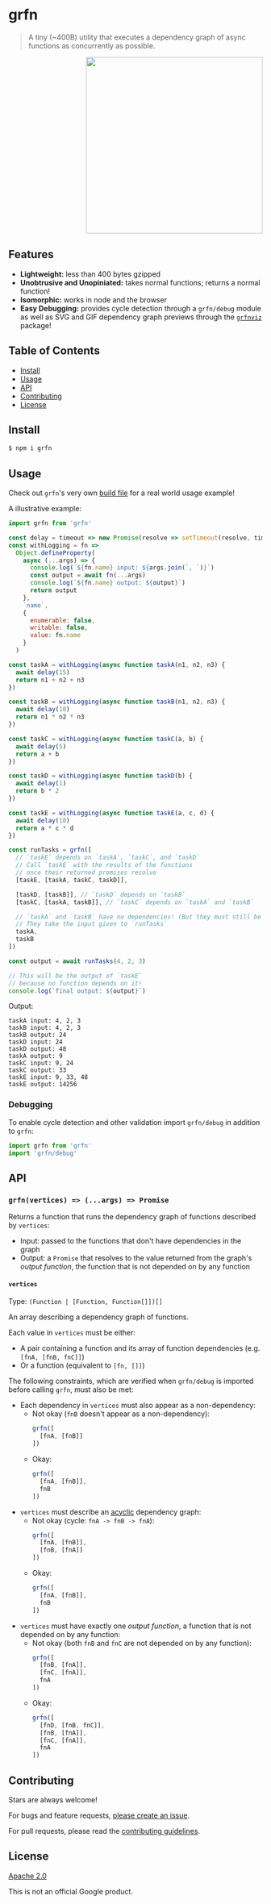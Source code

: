 # grfn

> A tiny (~400B) utility that executes a dependency graph of async functions as concurrently as possible.

<div align="right">
  <img src="animation.gif" width="350">
  <br />
</div>

## Features

- **Lightweight:** less than 400 bytes gzipped
- **Unobtrusive and Unopiniated:** takes normal functions; returns a normal function!
- **Isomorphic:** works in node and the browser
- **Easy Debugging:** provides cycle detection through a `grfn/debug` module as well as SVG and GIF dependency graph previews through the [`grfnviz`](packages/grfnviz) package!

## Table of Contents

- [Install](#install)
- [Usage](#usage)
- [API](#api)
- [Contributing](#contributing)
- [License](#license)

## Install

```sh
$ npm i grfn
```

## Usage

Check out `grfn`'s very own [build file](https://github.com/TomerAberbach/grfn/blob/main/build.js) for a real world usage example!

A illustrative example:

```js
import grfn from 'grfn'

const delay = timeout => new Promise(resolve => setTimeout(resolve, timeout))
const withLogging = fn =>
  Object.defineProperty(
    async (...args) => {
      console.log(`${fn.name} input: ${args.join(`, `)}`)
      const output = await fn(...args)
      console.log(`${fn.name} output: ${output}`)
      return output
    },
    `name`,
    {
      enumerable: false,
      writable: false,
      value: fn.name
    }
  )

const taskA = withLogging(async function taskA(n1, n2, n3) {
  await delay(15)
  return n1 + n2 + n3
})

const taskB = withLogging(async function taskB(n1, n2, n3) {
  await delay(10)
  return n1 * n2 * n3
})

const taskC = withLogging(async function taskC(a, b) {
  await delay(5)
  return a + b
})

const taskD = withLogging(async function taskD(b) {
  await delay(1)
  return b * 2
})

const taskE = withLogging(async function taskE(a, c, d) {
  await delay(10)
  return a * c * d
})

const runTasks = grfn([
  // `taskE` depends on `taskA`, `taskC`, and `taskD`
  // Call `taskE` with the results of the functions
  // once their returned promises resolve
  [taskE, [taskA, taskC, taskD]],

  [taskD, [taskB]], // `taskD` depends on `taskB`
  [taskC, [taskA, taskB]], // `taskC` depends on `taskA` and `taskB`

  // `taskA` and `taskB` have no dependencies! (But they must still be listed)
  // They take the input given to `runTasks`
  taskA,
  taskB
])

const output = await runTasks(4, 2, 3)

// This will be the output of `taskE`
// because no function depends on it!
console.log(`final output: ${output}`)
```

Output:

```
taskA input: 4, 2, 3
taskB input: 4, 2, 3
taskB output: 24
taskD input: 24
taskD output: 48
taskA output: 9
taskC input: 9, 24
taskC output: 33
taskE input: 9, 33, 48
taskE output: 14256
```

### Debugging

To enable cycle detection and other validation import `grfn/debug` in addition to `grfn`:

```js
import grfn from 'grfn'
import 'grfn/debug'
```

## API

### `grfn(vertices) => (...args) => Promise`

Returns a function that runs the dependency graph of functions described by `vertices`:

- Input: passed to the functions that don't have dependencies in the graph
- Output: a `Promise` that resolves to the value returned from the graph's _output function_, the function that is not depended on by any function

#### `vertices`

Type: `(Function | [Function, Function[]])[]`

An array describing a dependency graph of functions.

Each value in `vertices` must be either:

- A pair containing a function and its array of function dependencies (e.g. `[fnA, [fnB, fnC]]`)
- Or a function (equivalent to `[fn, []]`)

The following constraints, which are verified when `grfn/debug` is imported before calling `grfn`, must also be met:

- Each dependency in `vertices` must also appear as a non-dependency:
  - Not okay (`fnB` doesn't appear as a non-dependency):
    <!-- prettier-ignore -->
    ```js
    grfn([
      [fnA, [fnB]]
    ])
    ```
  - Okay:
    <!-- prettier-ignore -->
    ```js
    grfn([
      [fnA, [fnB]],
      fnB
    ])
    ```
- `vertices` must describe an [acyclic](https://en.wikipedia.org/wiki/Directed_acyclic_graph) dependency graph:
  - Not okay (cycle: `fnA -> fnB -> fnA`):
    <!-- prettier-ignore -->
    ```js
    grfn([
      [fnA, [fnB]],
      [fnB, [fnA]]
    ])
    ```
  - Okay:
    <!-- prettier-ignore -->
    ```js
    grfn([
      [fnA, [fnB]],
      fnB
    ])
    ```
- `vertices` must have exactly one _output function_, a function that is not depended on by any function:
  - Not okay (both `fnB` and `fnC` are not depended on by any function):
    <!-- prettier-ignore -->
    ```js
    grfn([
      [fnB, [fnA]],
      [fnC, [fnA]],
      fnA
    ])
    ```
  - Okay:
    <!-- prettier-ignore -->
    ```js
    grfn([
      [fnD, [fnB, fnC]],
      [fnB, [fnA]],
      [fnC, [fnA]],
      fnA
    ])
    ```

## Contributing

Stars are always welcome!

For bugs and feature requests, [please create an issue](https://github.com/TomerAberbach/grfn/issues/new).

For pull requests, please read the [contributing guidelines](https://github.com/TomerAberbach/grfn/blob/main/contributing.md).

## License

[Apache 2.0](https://github.com/TomerAberbach/grfn/blob/main/license)

This is not an official Google product.
